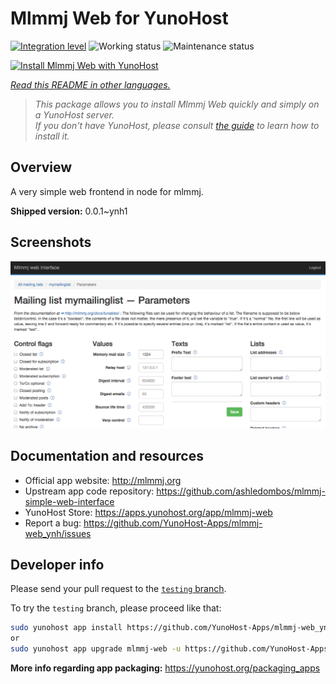 <!--
N.B.: This README was automatically generated by <https://github.com/YunoHost/apps/tree/master/tools/readme_generator>
It shall NOT be edited by hand.
-->

# Mlmmj Web for YunoHost

[![Integration level](https://dash.yunohost.org/integration/mlmmj-web.svg)](https://ci-apps.yunohost.org/ci/apps/mlmmj-web/) ![Working status](https://ci-apps.yunohost.org/ci/badges/mlmmj-web.status.svg) ![Maintenance status](https://ci-apps.yunohost.org/ci/badges/mlmmj-web.maintain.svg)

[![Install Mlmmj Web with YunoHost](https://install-app.yunohost.org/install-with-yunohost.svg)](https://install-app.yunohost.org/?app=mlmmj-web)

*[Read this README in other languages.](./ALL_README.md)*

> *This package allows you to install Mlmmj Web quickly and simply on a YunoHost server.*  
> *If you don't have YunoHost, please consult [the guide](https://yunohost.org/install) to learn how to install it.*

## Overview

A very simple web frontend in node for mlmmj.

**Shipped version:** 0.0.1~ynh1

## Screenshots

![Screenshot of Mlmmj Web](./doc/screenshots/screenshot.png)

## Documentation and resources

- Official app website: <http://mlmmj.org>
- Upstream app code repository: <https://github.com/ashledombos/mlmmj-simple-web-interface>
- YunoHost Store: <https://apps.yunohost.org/app/mlmmj-web>
- Report a bug: <https://github.com/YunoHost-Apps/mlmmj-web_ynh/issues>

## Developer info

Please send your pull request to the [`testing` branch](https://github.com/YunoHost-Apps/mlmmj-web_ynh/tree/testing).

To try the `testing` branch, please proceed like that:

```bash
sudo yunohost app install https://github.com/YunoHost-Apps/mlmmj-web_ynh/tree/testing --debug
or
sudo yunohost app upgrade mlmmj-web -u https://github.com/YunoHost-Apps/mlmmj-web_ynh/tree/testing --debug
```

**More info regarding app packaging:** <https://yunohost.org/packaging_apps>
